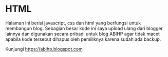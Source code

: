 # HTML
Halaman ini berisi javascript, css dan html yang berfungsi untuk membangun blog. Sebagian besar kode ini saya upload ulang dari blogger lainnya dan digunakan secara pribadi untuk blog ABIHP agar tidak macet apabila kode tersebut dihapus oleh pemiliknya karena sudah ada backup.

Kunjungi https://abihp.blogspot.com
